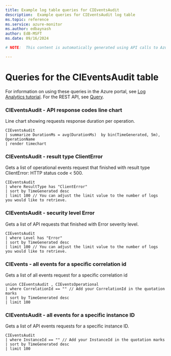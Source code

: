 ```yaml
---
title: Example log table queries for CIEventsAudit
description:  Example queries for CIEventsAudit log table
ms.topic: reference
ms.service: azure-monitor
ms.author: edbaynash
author: EdB-MSFT
ms.date: 09/16/2024

# NOTE:  This content is automatically generated using API calls to Azure. Any edits made on these files will be overwritten in the next run of the script. 

---
```


# Queries for the CIEventsAudit table

For information on using these queries in the Azure portal, see [Log Analytics tutorial](/azure/azure-monitor/logs/log-analytics-tutorial). For the REST API, see [Query](/rest/api/loganalytics/query).


### CIEventsAudit - API response codes line chart  


Line chart showing requests response duration per operation.  

```query
CIEventsAudit
| summarize DurationMs = avg(DurationMs)  by bin(TimeGenerated, 5m), OperationName
| render timechart
```



### CIEventsAudit - result type ClientError  


Gets a list of operational events request that finished with result type ClientError: HTTP status code < 500.  

```query
CIEventsAudit
| where ResultType has "ClientError"
| sort by TimeGenerated desc
| limit 100 // You can adjust the limit value to the number of logs you would like to retrieve.
```



### CIEventsAudit - security level Error  


Gets a list of API requests that finished with Error severity level.  

```query
CIEventsAudit
| where Level has "Error"
| sort by TimeGenerated desc
| limit 100 // You can adjust the limit value to the number of logs you would like to retrieve.
```



### CIEvents - all events for a specific correlation id  


Gets a list of all events request for a specific correlation id  

```query
union CIEventsAudit , CIEventsOperational
| where CorrelationId == "" // Add your CorrelationId in the quotation marks
| sort by TimeGenerated desc
| limit 100
```



### CIEventsAudit - all events for a specific instance ID  


Gets a list of API events requests for a specific instance ID.  

```query
CIEventsAudit
| where InstanceId == "" // Add your InstanceId in the quotation marks
| sort by TimeGenerated desc
| limit 100
```


